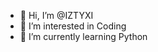 - 👋 Hi, I’m @IZTYXI
- 👀 I’m interested in Coding
- 🌱 I’m currently learning Python

<!---
IZTYXI/IZTYXI is a ✨ special ✨ repository because its `README.md` (this file) appears on your GitHub profile.
You can click the Preview link to take a look at your changes.
--->
